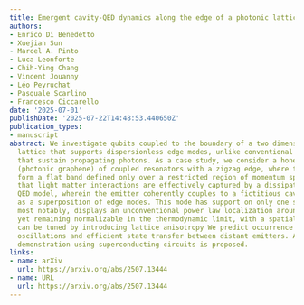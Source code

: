```yaml
---
title: Emergent cavity-QED dynamics along the edge of a photonic lattice
authors:
- Enrico Di Benedetto
- Xuejian Sun
- Marcel A. Pinto
- Luca Leonforte
- Chih-Ying Chang
- Vincent Jouanny
- Léo Peyruchat
- Pasquale Scarlino
- Francesco Ciccarello
date: '2025-07-01'
publishDate: '2025-07-22T14:48:53.440650Z'
publication_types:
- manuscript
abstract: We investigate qubits coupled to the boundary of a two dimensional photonic
  lattice that supports dispersionless edge modes, unlike conventional edge modes
  that sustain propagating photons. As a case study, we consider a honeycomb lattice
  (photonic graphene) of coupled resonators with a zigzag edge, where the edge modes
  form a flat band defined only over a restricted region of momentum space. We show
  that light matter interactions are effectively captured by a dissipative cavity
  QED model, wherein the emitter coherently couples to a fictitious cavity mode emerging
  as a superposition of edge modes. This mode has support on only one sublattice and,
  most notably, displays an unconventional power law localization around the qubit,
  yet remaining normalizable in the thermodynamic limit, with a spatial range that
  can be tuned by introducing lattice anisotropy We predict occurrence of vacuum Rabi
  oscillations and efficient state transfer between distant emitters. An experimental
  demonstration using superconducting circuits is proposed.
links:
- name: arXiv
  url: https://arxiv.org/abs/2507.13444
- name: URL
  url: https://arxiv.org/abs/2507.13444
---
```

